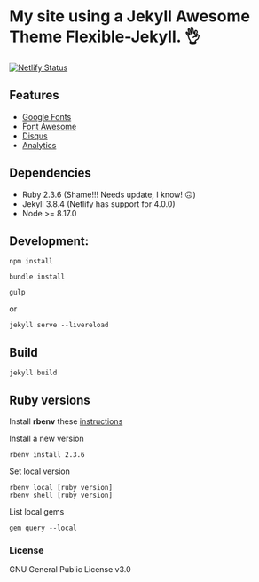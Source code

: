 # My site using a Jekyll Awesome Theme Flexible-Jekyll. :ok_hand:

[![Netlify Status](https://api.netlify.com/api/v1/badges/c479460d-78d1-4329-93c6-f34c156a0ebc/deploy-status)](https://app.netlify.com/sites/evertoncastro/deploys)

## Features

- [Google Fonts](https://fonts.google.com/)
- [Font Awesome](http://fontawesome.io/)
- [Disqus](https://disqus.com/)
- [Analytics](https://analytics.google.com/analytics/web/)

## Dependencies

- Ruby 2.3.6 (Shame!!! Needs update, I know! :upside_down_face:)
- Jekyll 3.8.4 (Netlify has support for 4.0.0)
- Node >= 8.17.0

## Development:

```
npm install
```

```
bundle install
````

```
gulp
````

or
```
jekyll serve --livereload
```

## Build

```
jekyll build
````

## Ruby versions

Install **rbenv** these [instructions](https://github.com/rbenv/rbenv) 

Install a new version
```
rbenv install 2.3.6
```

Set local version
```
rbenv local [ruby version]
rbenv shell [ruby version]
```

List local gems
```
gem query --local
```

### License

GNU General Public License v3.0
